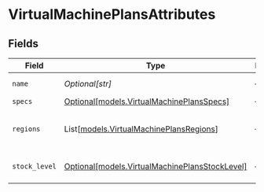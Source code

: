 # VirtualMachinePlansAttributes


## Fields

| Field                                                                                        | Type                                                                                         | Required                                                                                     | Description                                                                                  |
| -------------------------------------------------------------------------------------------- | -------------------------------------------------------------------------------------------- | -------------------------------------------------------------------------------------------- | -------------------------------------------------------------------------------------------- |
| `name`                                                                                       | *Optional[str]*                                                                              | :heavy_minus_sign:                                                                           | The name of the plan                                                                         |
| `specs`                                                                                      | [Optional[models.VirtualMachinePlansSpecs]](../models/virtualmachineplansspecs.md)           | :heavy_minus_sign:                                                                           | N/A                                                                                          |
| `regions`                                                                                    | List[[models.VirtualMachinePlansRegions](../models/virtualmachineplansregions.md)]           | :heavy_minus_sign:                                                                           | The regions where the plan is available                                                      |
| `stock_level`                                                                                | [Optional[models.VirtualMachinePlansStockLevel]](../models/virtualmachineplansstocklevel.md) | :heavy_minus_sign:                                                                           | The stock level of the plan                                                                  |